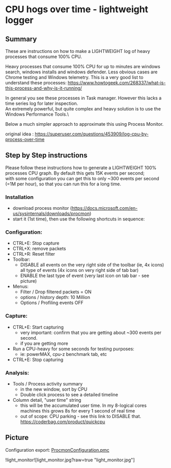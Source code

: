 # CPU hogs over time - lightweight logger

## Summary

These are instructions on how to make a LIGHTWEIGHT log of heavy processes that consume 100% CPU.

Heavy processes that consume 100% CPU for up to minutes are windows search, windows installs and windows defender. 
Less obvious cases are Chrome testing and Windows telemetry. 
This is a very good list to understand these processes: https://www.howtogeek.com/268337/what-is-this-process-and-why-is-it-running/

In general you see these processes in Task manager. However this lacks a time series log for later inspection.\
An extremely powerful, but quite complex and heavy solution is to use the Windows Performance Tools.\

Below a much simpler approach to approximate this using Process Monitor.

original idea : https://superuser.com/questions/453909/log-cpu-by-process-over-time


## Step by Step instructions

Please follow these instructions how to generate a LIGHTWEIGHT 100% processes CPU graph.
By default this gets 15K events per second;\
with some configuration you can get this to only ~300 events per second (=1M per hour), so that you can run this for a long time.

  
### Installation
* download process monitor (https://docs.microsoft.com/en-us/sysinternals/downloads/procmon)
* start it (1st time), then use the following shortcuts in sequence:

### Configuration:

* CTRL+E: Stop capture 
* CTRL+X: remove packets
* CTRL+R: Reset filter
* Toolbar:
  * DISABLE all events on the very right side of the toolbar (ie, 4x icons) all type of events (4x icons on very right side of tab bar)
  * ENABLE the last type of event (very last icon on tab bar - see picture)
* Menus: 
  * Filter / Drop filtered packets = ON
  * options / history depth: 10 Million
  * Options / Profiling events OFF
     
### Capture:
* CTRL+E: Start capturing
  * very important: confirm that you are getting about ~300 events per second.
  * if you are getting more
* Run a CPU-heavy for some seconds for testing purposes:  
  * ie: powerMAX, cpu-z benchmark tab, etc 
* CTRL+E: Stop capturing

### Analysis:
* Tools / Process activity summary
  * in the new window, sort by CPU
  * Double click process to see a detailed timeline
* Column detail, "user time" string
  * this will be the accumulated user time. In my 8-logical cores machines this grows 8s for every 1 second of real time
  * out of scope: CPU parking - see this link to DISABLE that. https://coderbag.com/product/quickcpu

## Picture

Configuration export: [ProcmonConfiguration.pmc](ProcmonConfiguration.pmc)

!light_monitor![light_monitor.jpg?raw=true "light_monitor.jpg"]

